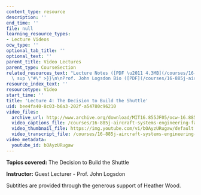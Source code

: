 ```yaml
---
content_type: resource
description: ''
end_time: ''
file: null
learning_resource_types:
- Lecture Videos
ocw_type: ''
optional_tab_title: ''
optional_text: ''
parent_title: Video Lectures
parent_type: CourseSection
related_resources_text: "Lecture Notes ([PDF \u2011 4.3MB](/courses/16-885j-aircraft-systems-engineering-fall-2005/resources/logsdn_lec_notes)){{<\
  \ sup \"#\" >}}\n\nProf. John Logsdon Bio ([PDF](/courses/16-885j-aircraft-systems-engineering-fall-2005/resources/logsdon_bio))"
resource_index_text: ''
resourcetype: Video
start_time: ''
title: 'Lecture 4: The Decision to Build the Shuttle'
uid: bee4fa40-8c03-b6a3-202f-a54780c96210
video_files:
  archive_url: http://www.archive.org/download/MIT16.855JF05/ocw-16.885-20sep2005-220k.mp4
  video_captions_file: /courses/16-885j-aircraft-systems-engineering-fall-2005/c801c65822625eccb7c73cb79418f543_bOAyzURugaw.vtt
  video_thumbnail_file: https://img.youtube.com/vi/bOAyzURugaw/default.jpg
  video_transcript_file: /courses/16-885j-aircraft-systems-engineering-fall-2005/2f1f2d91a867075bd2425cd1cc6ee29f_bOAyzURugaw.pdf
video_metadata:
  youtube_id: bOAyzURugaw
---
```


**Topics covered:** The Decision to Build the Shuttle

**Instructor:** Guest Lecturer - Prof. John Logsdon

Subtitles are provided through the generous support of Heather Wood.



